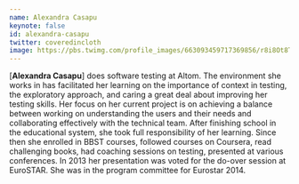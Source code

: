 ```yaml
---
name: Alexandra Casapu
keynote: false
id: alexandra-casapu
twitter: coveredincloth
image: https://pbs.twimg.com/profile_images/663093459717369856/r8i8Ot8T.jpg
---
```

[**Alexandra Casapu**] does software testing at Altom. The environment she works in has facilitated her learning on the importance of context in testing, the exploratory approach, and caring a great deal about improving her testing skills. Her focus on her current project is on achieving a balance between working on understanding the users and their needs and collaborating effectively with the technical team. After finishing school in the educational system, she took full responsibility of her learning. Since then she enrolled in BBST courses, followed courses on Coursera, read challenging books, had coaching sessions on testing, presented at various conferences. In 2013 her presentation was voted for the do-over session at EuroSTAR. She was in the program committee for Eurostar 2014.
